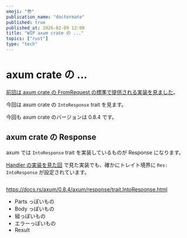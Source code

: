 ```yaml
---
emoji: "😎"
publication_name: "doctormate"
published: true
published_at: 2026-02-09 12:00
title: "WIP axum crate の ..."
topics: ["rust"]
type: "tech"
---
```


# axum crate の ...

[前回は axum crate の FromRequest の標準で提供される実装を見ました](https://zenn.dev/doctormate/articles/5949668be45972)。

今回は axum crate の `IntoResponse` trait を見ます。

今回も axum crate のバージョンは 0.8.4 です。

## axum crate の Response

axum では `IntoResponse` trait を実装しているものが Response になります。

[Handler の実装を見た回](https://zenn.dev/doctormate/articles/7f7114a3b12e87) で見た実装でも、確かにトレイト境界に `Res: IntoResponse` が設定されています。

##

<https://docs.rs/axum/0.8.4/axum/response/trait.IntoResponse.html>

- Parts っぽいもの
- Body っぽいもの
- 組っぽいもの
- エラーっぽいもの
- Result
